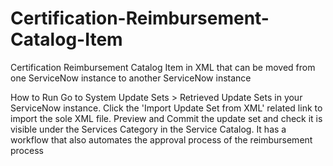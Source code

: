 # Certification-Reimbursement-Catalog-Item
Certification Reimbursement Catalog Item in XML that can be moved from one ServiceNow instance to another ServiceNow instance

How to Run
Go to System Update Sets > Retrieved Update Sets in your ServiceNow instance. Click the 'Import Update Set from XML' related link to import the sole XML file. Preview and Commit the update set and check it is visible under the Services Category in the Service Catalog. 
It has a workflow that also automates the approval process of the reimbursement process
